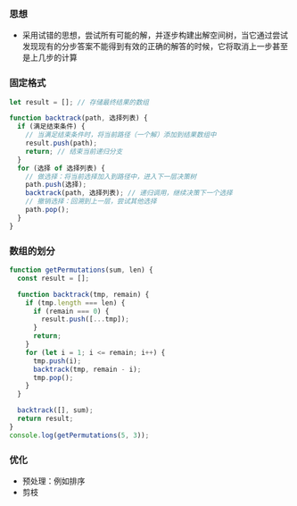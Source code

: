 ### 思想

- 采用试错的思想，尝试所有可能的解，并逐步构建出解空间树，当它通过尝试发现现有的分步答案不能得到有效的正确的解答的时候，它将取消上一步甚至是上几步的计算

### 固定格式

```js
let result = []; // 存储最终结果的数组

function backtrack(path, 选择列表) {
  if (满足结束条件) {
    // 当满足结束条件时，将当前路径（一个解）添加到结果数组中
    result.push(path);
    return; // 结束当前递归分支
  }
  for (选择 of 选择列表) {
    // 做选择：将当前选择加入到路径中，进入下一层决策树
    path.push(选择);
    backtrack(path, 选择列表); // 递归调用，继续决策下一个选择
    // 撤销选择：回溯到上一层，尝试其他选择
    path.pop();
  }
}
```

### 数组的划分

```js
function getPermutations(sum, len) {
  const result = [];

  function backtrack(tmp, remain) {
    if (tmp.length === len) {
      if (remain === 0) {
        result.push([...tmp]);
      }
      return;
    }
    for (let i = 1; i <= remain; i++) {
      tmp.push(i);
      backtrack(tmp, remain - i);
      tmp.pop();
    }
  }

  backtrack([], sum);
  return result;
}
console.log(getPermutations(5, 3));
```

### 优化

- 预处理：例如排序
- 剪枝

